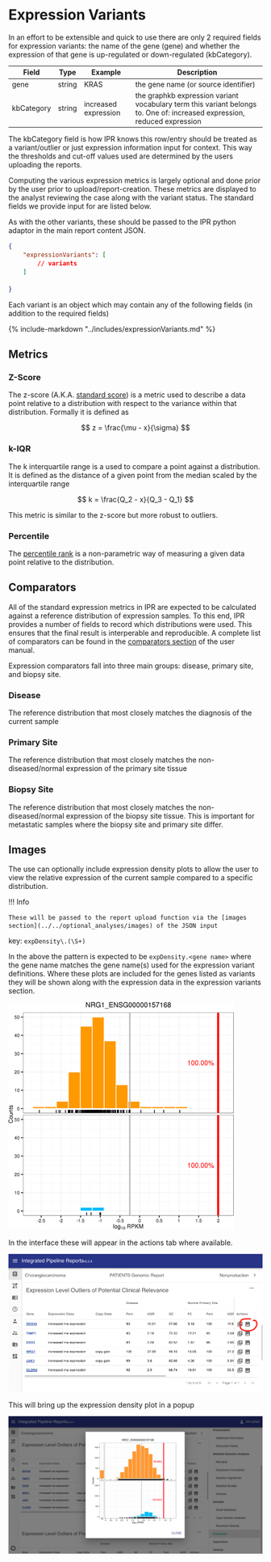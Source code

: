 # Expression Variants

In an effort to be extensible and quick to use there are only 2 required fields for expression variants: the name of the gene (gene) and whether the expression of that gene is up-regulated or down-regulated (kbCategory).

| Field      | Type   | Example              | Description                                                                                                              |
| ---------- | ------ | -------------------- | ------------------------------------------------------------------------------------------------------------------------ |
| gene       | string | KRAS                 | the gene name (or source identifier)                                                                                     |
| kbCategory | string | increased expression | the graphkb expression variant vocabulary term this variant belongs to. One of: increased expression, reduced expression |

The kbCategory field is how IPR knows this row/entry should be treated as a variant/outlier or just expression information input for context. This way the thresholds and cut-off values used are determined by the users uploading the reports.

Computing the various expression metrics is largely optional and done prior by the user prior to upload/report-creation. These metrics are displayed to the analyst reviewing the case along with the variant status. The standard fields we provide input for are listed below.

As with the other variants, these should be passed to the IPR python adaptor in the main report content JSON.

```json
{
    "expressionVariants": [
        // variants
    ]

}
```

Each variant is an object which may contain any of the following fields (in addition to the required fields)

{%
   include-markdown "../includes/expressionVariants.md"
%}

## Metrics

### Z-Score

The z-score (A.K.A. [standard score](https://en.wikipedia.org/wiki/Standard_score)) is a metric used to describe a data point relative to a distribution with respect to the variance within that distribution. Formally it is defined as

$$
z = \frac{\mu - x}{\sigma}
$$

### k-IQR

The k interquartile range is a used to compare a point against a distribution. It is defined as the distance of a given point from the median scaled by the interquartile range

$$
k = \frac{Q_2 - x}{Q_3 - Q_1}
$$

This metric is similar to the z-score but more robust to outliers.

### Percentile

The [percentile rank](https://en.wikipedia.org/wiki/Percentile_rank) is a non-parametric way of measuring a given data point relative to the distribution.

## Comparators

All of the standard expression metrics in IPR are expected to be calculated against a reference distribution of expression samples. To this end, IPR provides a number of fields to record which distributions were used. This ensures that the final result is interperable and reproducible. A complete list of comparators can be found in the [comparators section](../optional_content/comparators.md) of the user manual.

Expression comparators fall into three main groups: disease, primary site, and biopsy site.

### Disease

The reference distribution that most closely matches the diagnosis of the current sample

### Primary Site

The reference distribution that most closely matches the non-diseased/normal expression of the primary site tissue

### Biopsy Site

The reference distribution that most closely matches the non-diseased/normal expression of the biopsy site tissue. This is important for metastatic samples where the biopsy site and primary site differ.

## Images

The use can optionally include expression density plots to allow the user to view the relative expression of the current sample compared to a specific distribution.

!!! Info

    These will be passed to the report upload function via the [images section](../../optional_analyses/images) of the JSON input

key: `expDensity\.(\S+)`

In the above the pattern is expected to be `expDensity.<gene name>` where the gene name matches the gene name(s) used for the expression variant definitions. Where these plots are included for the genes listed as variants they will be shown along with the expression data in the expression variants section.

![expression density plot](../images/expression_density.png)

In the interface these will appear in the actions tab where available.

![image action](../images/ipr_client.expression.image_action.png)

This will bring up the expression density plot in a popup

![image popup](../images/ipr_client.expression.image_popup.png)
